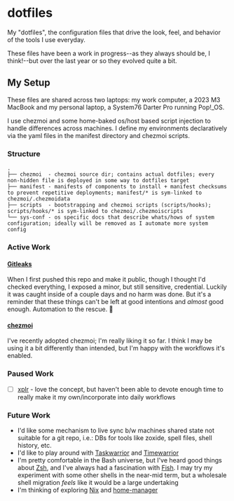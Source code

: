 # dotfiles

My "dotfiles", the configuration files that drive the look, feel, and behavior of the tools I use everyday.

These files have been a work in progress--as they always should be, I think!--but over the last year or so they evolved quite a bit.

## My Setup

These files are shared across two laptops: my work computer, a 2023 M3 MacBook and my personal laptop, a System76 Darter Pro running Pop!_OS.

I use chezmoi and some home-baked os/host based script injection to handle differences across machines. I define my environments declaratively via the yaml files in the manifest directory and chezmoi scripts.

### Structure

```
.
├── chezmoi  - chezmoi source dir; contains actual dotfiles; every non-hidden file is deployed in some way to dotfiles target
├── manifest - manifests of components to install + manifest checksums to prevent repetitive deployments; manifest/* is sym-linked to chezmoi/.chezmoidata
├── scripts  - bootstrapping and chezmoi scripts (scripts/hooks); scripts/hooks/* is sym-linked to chezmoi/.chezmoiscripts
└── sys-conf - os specific docs that describe whats/hows of system configuration; ideally will be removed as I automate more system config
```

### Active Work

#### [Gitleaks](https://github.com/gitleaks/gitleaks-action)

When I first pushed this repo and make it public, though I thought I'd checked everything, I exposed a minor, but still sensitive, credential.
Luckily it was caught inside of a couple days and no harm was done. But it's a reminder that these things can't be left at good intentions and
*almost* good enough. Automation to the rescue. 🤖

#### [chezmoi](https://www.chezmoi.io/user-guide/command-overview)

I've recently adopted chezmoi; I'm really liking it so far. I think I may be using it a bit differently than intended, but I'm happy with the workflows it's enabled.

### Paused Work

- [ ] [xplr](https://github.com/sayanarijit/xplr) - love the concept, but haven't been able to devote enough time to really make it my own/incorporate into daily workflows

### Future Work

* I'd like some mechanism to live sync b/w machines shared state not suitable for a git repo, i.e.: DBs for tools like zoxide, spell files, shell history, etc.
* I'd like to play around with [Taskwarrior](https://github.com/GothenburgBitFactory/taskwarrior) and [Timewarrior](https://github.com/GothenburgBitFactory/timewarrior)
* I'm pretty comfortable in the Bash universe, but I've heard good things about [Zsh](https://www.zsh.org), and I've always had a fascination with [Fish](https://fishshell.com). I may try my experiment with some other shells in the near-mid term, but a wholesale shell migration *feels* like it would be a large undertaking
* I'm thinking of exploring [Nix](https://github.com/NixOS/nix) and [home-manager](https://github.com/nix-community/home-manager)

